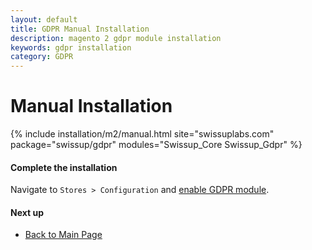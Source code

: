 ```yaml
---
layout: default
title: GDPR Manual Installation
description: magento 2 gdpr module installation
keywords: gdpr installation
category: GDPR
---
```


# Manual Installation

{% include installation/m2/manual.html site="swissuplabs.com" package="swissup/gdpr" modules="Swissup_Core Swissup_Gdpr" %}

#### Complete the installation

Navigate to `Stores > Configuration` and
[enable GDPR module](/m2/extensions/gdpr/configuration/).

#### Next up

 -  [Back to Main Page](/m2/extensions/gdpr/)
